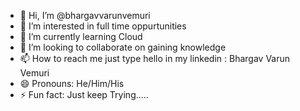 - 👋 Hi, I’m @bhargavvarunvemuri
- 👀 I’m interested in full time oppurtunities
- 🌱 I’m currently learning Cloud
- 💞️ I’m looking to collaborate on gaining knowledge
- 📫 How to reach me just type hello in my linkedin : Bhargav Varun Vemuri
- 😄 Pronouns: He/Him/His
- ⚡ Fun fact: Just keep Trying.....

<!---
bhargavvarunvemuri/bhargavvarunvemuri is a ✨ special ✨ repository because its `README.md` (this file) appears on your GitHub profile.
You can click the Preview link to take a look at your changes.
--->
